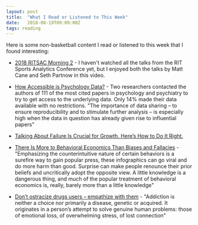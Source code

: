 ```yaml
---
layout: post
title:  "What I Read or Listened to This Week"
date:   2018-08-19T09:09:00Z
tags: reading
---
```

Here is some non-basketball content I read or listened to this week that I found interesting:


* [2018 RITSAC Morning 2](https://www.youtube.com/watch?v=j5AkF0Cce8c) - I haven't watched all the talks from the RIT Sports Analytics Conference yet, but I enjoyed both the talks by Matt Cane and Seth Partnow in this video.

* [How Accessible is Psychology Data?](http://blogs.discovermagazine.com/neuroskeptic/2018/08/06/how-accessible-is-psychology-data/) - Two researchers contacted the authors of 111 of the most cited papers in psychology and psychiatry to try to get access to the underlying data. Only 14% made their data available with no restrictions. "The importance of data sharing – to ensure reproducibility and to stimulate further analysis – is especially high when the data in question has already given rise to influential papers"

* [Talking About Failure Is Crucial for Growth. Here’s How to Do It Right.](https://www.nytimes.com/2018/08/17/smarter-living/talking-about-failure-is-crucial-for-growth-heres-how-to-do-it-right.html)

* [There Is More to Behavioral Economics Than Biases and Fallacies](http://behavioralscientist.org/there-is-more-to-behavioral-science-than-biases-and-fallacies/) - "Emphasizing the counterintuitive nature of certain behaviors is a surefire way to gain popular press, these infographics can go viral and do more harm than good. Surprise can make people renounce their prior beliefs and uncritically adopt the opposite view. A little knowledge is a dangerous thing, and much of the popular treatment of behavioral economics is, really, barely more than a little knowledge"

* [Don’t ostracize drugs users – empathize with them](https://www.theglobeandmail.com/opinion/article-dont-ostracize-drugs-users-empathize-with-them/) - "Addiction is neither a choice nor primarily a disease, genetic or acquired. It originates in a person’s attempt to solve genuine human problems: those of emotional loss, of overwhelming stress, of lost connection"
